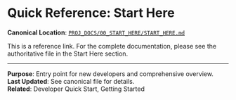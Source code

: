 # Quick Reference: Start Here

**Canonical Location**: [`PROJ_DOCS/00_START_HERE/START_HERE.md`](../00_START_HERE/START_HERE.md)

This is a reference link. For the complete documentation, please see the authoritative file in the Start Here section.

---

**Purpose**: Entry point for new developers and comprehensive overview.  
**Last Updated**: See canonical file for details.  
**Related**: Developer Quick Start, Getting Started